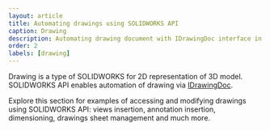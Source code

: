 ```yaml
---
layout: article
title: Automating drawings using SOLIDWORKS API
caption: Drawing
description: Automating drawing document with IDrawingDoc interface in SOLIDWORKS API
order: 2
labels: [drawing]
---
```

Drawing is a type of SOLIDWORKS for 2D representation of 3D model. SOLIDWORKS API enables automation of drawing via [IDrawingDoc](http://help.solidworks.com/2019/english/api/sldworksapi/SolidWorks.Interop.sldworks~SolidWorks.Interop.sldworks.IDrawingDoc.html).

Explore this section for examples of accessing and modifying drawings using SOLIDWORKS API: views insertion, annotation insertion, dimensioning, drawings sheet management and much more.